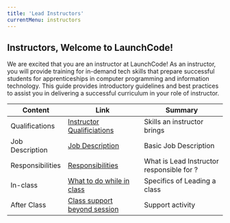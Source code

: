 ```yaml
---
title: 'Lead Instructors'
currentMenu: instructors
---
```


## Instructors, Welcome to LaunchCode!

We are excited that you are an instructor at LaunchCode! As an instructor, you will provide training for in-demand tech skills that prepare successful students for apprenticeships in computer programming and information technology. This guide provides introductory guidelines and best practices to assist you in delivering a successful curriculum in your role of instructor.

Content | Link | Summary
|----|------------|-------------|
Qualifications | [Instructor Qualificiations](../instructors/qualifications) | Skills an instructor brings
Job Description | [Job Description](../instructors/job-description) | Basic Job Description
Responsibilities | [Responsibilities](../instructors) | What is Lead Instructor responsible for ?
In-class | [What to do while in class](../instructors/in-class) | Specifics of Leading a class
After Class | [Class support beyond session](../instructors) | Support activity
